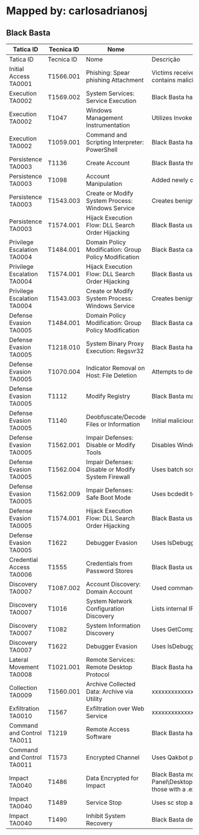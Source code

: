 # Mapped by: carlosadrianosj


## Black Basta
| Tatica ID | Tecnica ID | Nome | Descricao |
|---|---|---|---|
| Tatica ID | Tecnica ID | Nome | Descrição |
| Initial Access TA0001 | T1566.001 | Phishing: Spear phishing Attachment | Victims receive spear phishing emails with attached malicious zip files - typically password protected. That contains malicious doc including .doc, .pdf, .xls |
| Execution TA0002  | T1569.002 | System Services: Service Execution | Black Basta has installed and used PsExec to execute payloads on remote hosts. |
| Execution TA0002  | T1047 | Windows Management Instrumentation | Utilizes Invoke-TotalExec to push out the ransomware binary. |
| Execution TA0002  | T1059.001 | Command and Scripting Interpreter: PowerShell | Black Basta has encoded PowerShell scripts to download additional scripts. |
| Persistence TA0003 | T1136 | Create Account | Black Basta threat actors created accounts with names such as temp, r, or admin./ |
| Persistence TA0003 | T1098 | Account Manipulation | Added newly created accounts to the administrators' group to maintain elevated access. |
| Persistence TA0003 | T1543.003 | Create or Modify System Process: Windows Service | Creates benign-looking services for the ransomware binary. |
| Persistence TA0003 | T1574.001 | Hijack Execution Flow: DLL Search Order Hijacking | Black Basta used Qakbot, which has the ability to exploit Windows 7 Calculator to execute malicious payloads |
| Privilege Escalation TA0004 | T1484.001 | Domain Policy Modification: Group Policy Modification | Black Basta can modify group policy for privilege escalation and defense evasion./ |
| Privilege Escalation TA0004 | T1574.001 | Hijack Execution Flow: DLL Search Order Hijacking | Black Basta used Qakbot, which has the ability to exploit Windows 7 Calculator to execute malicious payloads./ |
| Privilege Escalation TA0004 | T1543.003 | Create or Modify System Process: Windows Service | Creates benign-looking services for the ransomware binary. |
| Defense Evasion TA0005  | T1484.001 | Domain Policy Modification: Group Policy Modification | Black Basta can modify group policy for privilege escalation and defense evasion./ |
| Defense Evasion TA0005  | T1218.010 | System Binary Proxy Execution: Regsvr32 | Black Basta has used regsvr32.exe to execute a malicious DLL./ |
| Defense Evasion TA0005  | T1070.004 | Indicator Removal on Host: File Deletion | Attempts to delete malicious batch files./ |
| Defense Evasion TA0005  | T1112 | Modify Registry | Black Basta makes modifications to the Registry./ |
| Defense Evasion TA0005  | T1140 | Deobfuscate/Decode Files or Information | Initial malicious .zip file bypasses some antivirus detection due to password protection. |
| Defense Evasion TA0005  | T1562.001 | Impair Defenses: Disable or Modify Tools | Disables Windows Defender with batch scripts, such as d.bat or defof.bat |
| Defense Evasion TA0005  | T1562.004 | Impair Defenses: Disable or Modify System Firewall | Uses batch scripts, such as rdp.bat or SERVI.bat, to modify the firewall to allow remote administration and RDP. |
| Defense Evasion TA0005  | T1562.009 | Impair Defenses: Safe Boot Mode | Uses bcdedit to boot the device in safe mode./ |
| Defense Evasion TA0005  | T1574.001 | Hijack Execution Flow: DLL Search Order Hijacking | Black Basta used Qakbot, which has the ability to exploit Windows 7 Calculator to execute malicious payloads. |
| Defense Evasion TA0005  | T1622 | Debugger Evasion | Uses IsDebuggerPresent to check if processes are being debugged./ |
| Credential Access TA0006  | T1555 | Credentials from Password Stores | Black Basta uses Mimikatz to dump passwords./ |
| Discovery TA0007  | T1087.002 | Account Discovery: Domain Account | Used commands such as net user /domain and net group /domain./ |
| Discovery TA0007  | T1016 | System Network Configuration Discovery | Lists internal IP addresses to target in C:\Windows\pc_list.txt – typically found on the Domain Controller./ |
| Discovery TA0007  | T1082 | System Information Discovery | Uses GetComputerName to query the computer name. |
| Discovery TA0007  | T1622 | Debugger Evasion | Uses IsDebuggerPresent to check if processes are being debugged./ |
| Lateral Movement TA0008  | T1021.001 | Remote Services: Remote Desktop Protocol | Black Basta has used RDP for lateral movement./ |
| Collection TA0009  | T1560.001 | Archive Collected Data: Archive via Utility | xxxxxxxxxxxxxxxxxxxxxxxxxxxxxxxxxxxxxxxxxxxxxxxxxxxxxxxxxxxxxxxxxxxxxxxxxxxxxxxxxxxxxxxxxxxxxxxxxxxx |
| Exfiltration TA0010  | T1567 | Exfiltration over Web Service | xxxxxxxxxxxxxxxxxxxxxxxxxxxxxxxxxxxxxxxxxxxxxxxxxxxxxxxxxxxxxxxxxxxxxxxxxxxxxxxxxxxxxxxxxxxxxxxxxxxx |
| Command and Control TA0011  | T1219 | Remote Access Software | Black Basta has installed and used legitimate tools such as TeamViewer and AnyConnect on targeted systems. |
| Command and Control TA0011  | T1573 | Encrypted Channel | Uses Qakbot primarily and Cobalt Strike. |
| Impact TA0040 | T1486 | Data Encrypted for Impact | Black Basta modifies the Desktop background by adding a .jpg in C:\Temp and creating a registry key HKCU\Control Panel\Desktop. Additionally modifies the registry to change the icon of encrypted files./It encrypts files excluding those with a .exe, .cmd, .bat and .com extension. Uses ChaCha20 or RSA-4096 to encrypt victims. |
| Impact TA0040 | T1489 | Service Stop | Uses sc stop and taskkill to stop services. |
| Impact TA0040 | T1490 | Inhibit System Recovery | Black Basta deletes Volume Shadow Copies using vssadmin./ |
